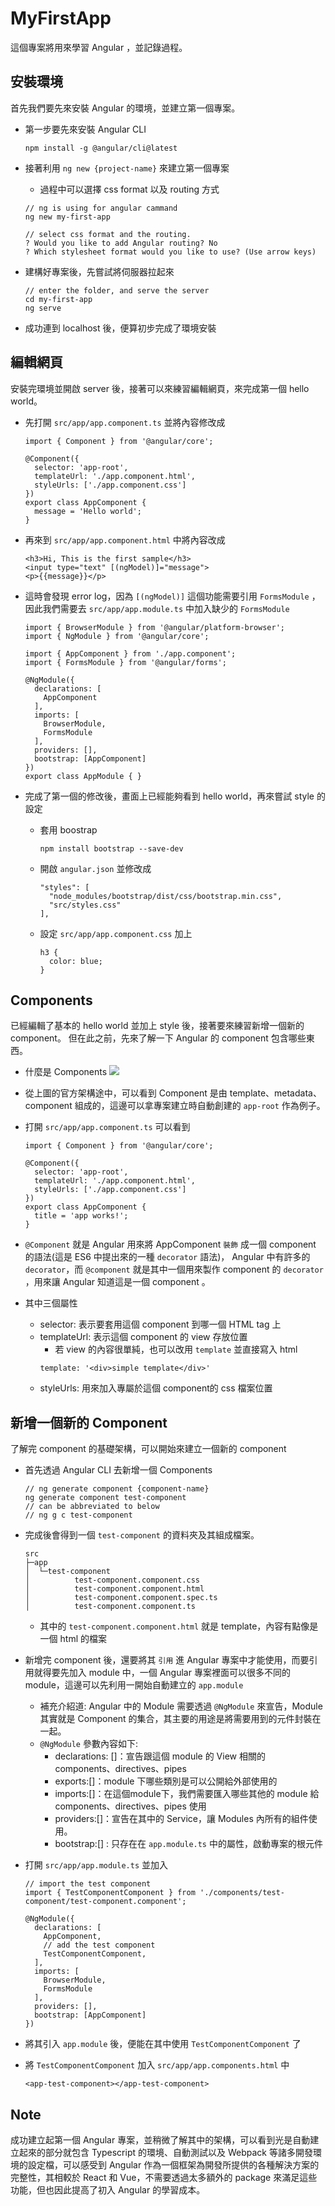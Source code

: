 # MyFirstApp
這個專案將用來學習 Angular ，並記錄過程。

## 安裝環境
首先我們要先來安裝 Angular 的環境，並建立第一個專案。
- 第一步要先來安裝 Angular CLI
  ```
  npm install -g @angular/cli@latest
  ```
- 接著利用 `ng new {project-name}` 來建立第一個專案
  - 過程中可以選擇 css format 以及 routing 方式
  ```
  // ng is using for angular cammand
  ng new my-first-app

  // select css format and the routing.
  ? Would you like to add Angular routing? No
  ? Which stylesheet format would you like to use? (Use arrow keys)
  ```
- 建構好專案後，先嘗試將伺服器拉起來
  ```
  // enter the folder, and serve the server
  cd my-first-app
  ng serve
  ```

- 成功連到 localhost 後，便算初步完成了環境安裝

## 編輯網頁
安裝完環境並開啟 server 後，接著可以來練習編輯網頁，來完成第一個 hello world。
- 先打開 `src/app/app.component.ts` 並將內容修改成
  ```
  import { Component } from '@angular/core';

  @Component({
    selector: 'app-root',
    templateUrl: './app.component.html',
    styleUrls: ['./app.component.css']
  })
  export class AppComponent {
    message = 'Hello world';
  }
  ```

- 再來到 `src/app/app.component.html` 中將內容改成
  ```
  <h3>Hi, This is the first sample</h3>
  <input type="text" [(ngModel)]="message">
  <p>{{message}}</p>
  ```

- 這時會發現 error log，因為 `[(ngModel)]` 這個功能需要引用 `FormsModule` ，因此我們需要去 `src/app/app.module.ts` 中加入缺少的 `FormsModule`
  ```
  import { BrowserModule } from '@angular/platform-browser';
  import { NgModule } from '@angular/core';

  import { AppComponent } from './app.component';
  import { FormsModule } from '@angular/forms';

  @NgModule({
    declarations: [
      AppComponent
    ],
    imports: [
      BrowserModule,
      FormsModule
    ],
    providers: [],
    bootstrap: [AppComponent]
  })
  export class AppModule { }
  ```
- 完成了第一個的修改後，畫面上已經能夠看到 hello world，再來嘗試 style 的設定

  - 套用 boostrap

    ```
    npm install bootstrap --save-dev
    ```
  - 開啟 `angular.json` 並修改成
    ```
    "styles": [
      "node_modules/bootstrap/dist/css/bootstrap.min.css",
      "src/styles.css"
    ],
    ```
  - 設定 `src/app/app.component.css` 加上
    ```
    h3 {
      color: blue;
    }
    ```

## Components
已經編輯了基本的 hello world 並加上 style 後，接著要來練習新增一個新的 component。
但在此之前，先來了解一下 Angular 的 component 包含哪些東西。

- 什麼是 Components
  <img src="./AngularComponent.png">

- 從上圖的官方架構途中，可以看到 Component 是由 template、metadata、component 組成的，這邊可以拿專案建立時自動創建的 `app-root` 作為例子。

- 打開 `src/app/app.component.ts` 可以看到
  ```
  import { Component } from '@angular/core';

  @Component({
    selector: 'app-root',
    templateUrl: './app.component.html',
    styleUrls: ['./app.component.css']
  })
  export class AppComponent {
    title = 'app works!';
  }
  ```

- `@Component` 就是 Angular 用來將 AppComponent `裝飾` 成一個 component 的語法(這是 ES6 中提出來的一種 `decorator` 語法)，
Angular 中有許多的 `decorator`，而 `@component` 就是其中一個用來製作 component 的 `decorator` ，用來讓 Angular 知道這是一個 component 。

- 其中三個屬性
  - selector: 表示要套用這個 component 到哪一個 HTML tag 上
  - templateUrl: 表示這個 component 的 view 存放位置
    - 若 view 的內容很單純，也可以改用 `template` 並直接寫入 html
    ```
    template: '<div>simple template</div>'
    ```
  - styleUrls: 用來加入專屬於這個 component的 css 檔案位置


## 新增一個新的 Component
了解完 component 的基礎架構，可以開始來建立一個新的 component

- 首先透過 Angular CLI 去新增一個 Components
  ```
  // ng generate component {component-name}
  ng generate component test-component
  // can be abbreviated to below
  // ng g c test-component
  ```
- 完成後會得到一個 `test-component` 的資料夾及其組成檔案。
  ```
  src
  ├─app
  │  └─test-component
  │          test-component.component.css
  │          test-component.component.html
  │          test-component.component.spec.ts
  │          test-component.component.ts
  ```
  - 其中的 `test-component.component.html` 就是 template，內容有點像是一個 html 的檔案

- 新增完 component 後，還要將其 `引用` 進 Angular 專案中才能使用，而要引用就得要先加入 module 中，一個 Angular 專案裡面可以很多不同的 module，這邊可以先利用一開始自動建立的 `app.module`
  - 補充介紹道: Angular 中的 Module 需要透過 `@NgModule` 來宣告，Module 其實就是 Component 的集合，其主要的用途是將需要用到的元件封裝在一起。
  - `@NgModule` 參數內容如下:
    - declarations: []：宣告跟這個 module 的 View 相關的 components、directives、pipes
    - exports:[]：module 下哪些類別是可以公開給外部使用的
    - imports:[]：在這個module下，我們需要匯入哪些其他的 module 給 components、directives、pipes 使用
    - providers:[]：宣告在其中的 Service，讓 Modules 內所有的組件使用。
    - bootstrap:[] : 只存在在 `app.module.ts` 中的屬性，啟動專案的根元件

- 打開 `src/app/app.module.ts` 並加入
  ```
  // import the test component
  import { TestComponentComponent } from './components/test-component/test-component.component';

  @NgModule({
    declarations: [
      AppComponent,
      // add the test component
      TestComponentComponent,
    ],
    imports: [
      BrowserModule,
      FormsModule
    ],
    providers: [],
    bootstrap: [AppComponent]
  })
  ```

- 將其引入 `app.module` 後，便能在其中使用 `TestComponentComponent` 了

- 將 `TestComponentComponent` 加入 `src/app/app.components.html` 中
  ```
  <app-test-component></app-test-component>
  ```

## Note
成功建立起第一個 Angular 專案，並稍微了解其中的架構，可以看到光是自動建立起來的部分就包含 Typescript 的環境、自動測試以及 Webpack 等諸多開發環境的設定檔，可以感受到 Angular 作為一個框架為開發所提供的各種解決方案的完整性，其相較於 React 和 Vue，不需要透過太多額外的 package 來滿足這些功能，但也因此提高了初入 Angular 的學習成本。